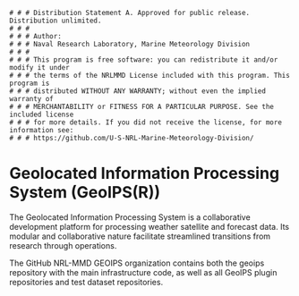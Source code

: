     # # # Distribution Statement A. Approved for public release. Distribution unlimited.
    # # #
    # # # Author:
    # # # Naval Research Laboratory, Marine Meteorology Division
    # # #
    # # # This program is free software: you can redistribute it and/or modify it under
    # # # the terms of the NRLMMD License included with this program. This program is
    # # # distributed WITHOUT ANY WARRANTY; without even the implied warranty of
    # # # MERCHANTABILITY or FITNESS FOR A PARTICULAR PURPOSE. See the included license
    # # # for more details. If you did not receive the license, for more information see:
    # # # https://github.com/U-S-NRL-Marine-Meteorology-Division/

# Geolocated Information Processing System (GeoIPS(R))

The Geolocated Information Processing System is a collaborative development platform
for processing weather satellite and forecast data.
Its modular and collaborative nature facilitate streamlined transitions
from research through operations.

The GitHub NRL-MMD GEOIPS organization contains both the geoips repository with the
main infrastructure code, as well as all GeoIPS plugin repositories and test dataset
repositories.
